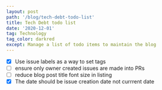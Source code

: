 ```yaml
---
layout: post
path: '/blog/tech-debt-todo-list'
title: Tech Debt todo list
date: '2020-12-01'
tag: Technology
tag_color: darkred
except: Manage a list of todo items to maintain the blog
---
```

- [x] Use issue labels as a way to set tags
- [ ] ensure only owner created issues are made into PRs
- [ ] reduce blog post title font size in listing
- [x] The date should be issue creation date not currrent date
